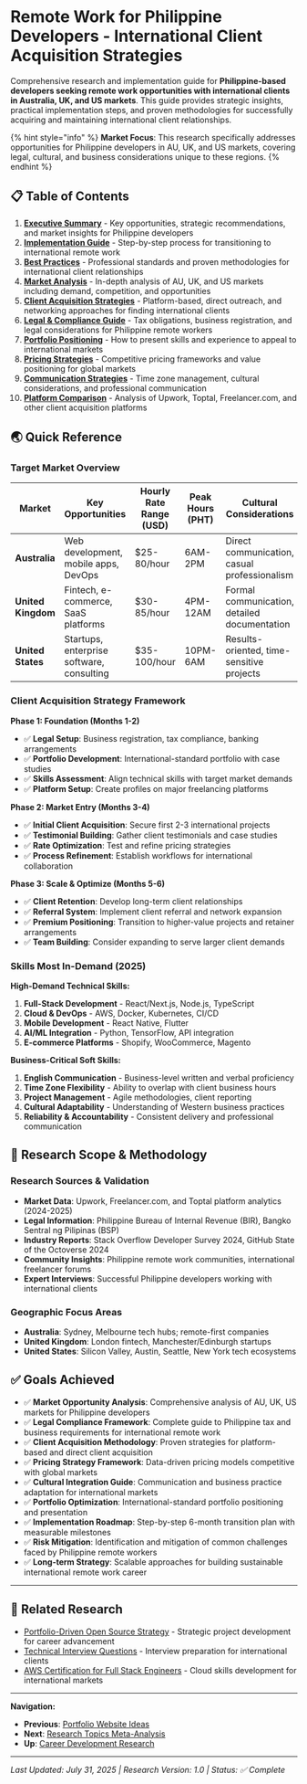 # Remote Work for Philippine Developers - International Client Acquisition Strategies

Comprehensive research and implementation guide for **Philippine-based developers seeking remote work opportunities with international clients in Australia, UK, and US markets**. This guide provides strategic insights, practical implementation steps, and proven methodologies for successfully acquiring and maintaining international client relationships.

{% hint style="info" %}
**Market Focus**: This research specifically addresses opportunities for Philippine developers in AU, UK, and US markets, covering legal, cultural, and business considerations unique to these regions.
{% endhint %}

## 📋 Table of Contents

1. **[Executive Summary](./executive-summary.md)** - Key opportunities, strategic recommendations, and market insights for Philippine developers
2. **[Implementation Guide](./implementation-guide.md)** - Step-by-step process for transitioning to international remote work
3. **[Best Practices](./best-practices.md)** - Professional standards and proven methodologies for international client relationships
4. **[Market Analysis](./market-analysis.md)** - In-depth analysis of AU, UK, and US markets including demand, competition, and opportunities
5. **[Client Acquisition Strategies](./client-acquisition-strategies.md)** - Platform-based, direct outreach, and networking approaches for finding international clients
6. **[Legal & Compliance Guide](./legal-compliance-guide.md)** - Tax obligations, business registration, and legal considerations for Philippine remote workers
7. **[Portfolio Positioning](./portfolio-positioning.md)** - How to present skills and experience to appeal to international markets
8. **[Pricing Strategies](./pricing-strategies.md)** - Competitive pricing frameworks and value positioning for global markets
9. **[Communication Strategies](./communication-strategies.md)** - Time zone management, cultural considerations, and professional communication
10. **[Platform Comparison](./platform-comparison.md)** - Analysis of Upwork, Toptal, Freelancer.com, and other client acquisition platforms

## 🌏 Quick Reference

### Target Market Overview

| Market | Key Opportunities | Hourly Rate Range (USD) | Peak Hours (PHT) | Cultural Considerations |
|--------|------------------|-------------------------|------------------|------------------------|
| **Australia** | Web development, mobile apps, DevOps | $25-80/hour | 6AM-2PM | Direct communication, casual professionalism |
| **United Kingdom** | Fintech, e-commerce, SaaS platforms | $30-85/hour | 4PM-12AM | Formal communication, detailed documentation |
| **United States** | Startups, enterprise software, consulting | $35-100/hour | 10PM-6AM | Results-oriented, time-sensitive projects |

### Client Acquisition Strategy Framework

**Phase 1: Foundation (Months 1-2)**
- ✅ **Legal Setup**: Business registration, tax compliance, banking arrangements
- ✅ **Portfolio Development**: International-standard portfolio with case studies
- ✅ **Skills Assessment**: Align technical skills with target market demands
- ✅ **Platform Setup**: Create profiles on major freelancing platforms

**Phase 2: Market Entry (Months 3-4)**
- ✅ **Initial Client Acquisition**: Secure first 2-3 international projects
- ✅ **Testimonial Building**: Gather client testimonials and case studies
- ✅ **Rate Optimization**: Test and refine pricing strategies
- ✅ **Process Refinement**: Establish workflows for international collaboration

**Phase 3: Scale & Optimize (Months 5-6)**
- ✅ **Client Retention**: Develop long-term client relationships
- ✅ **Referral System**: Implement client referral and network expansion
- ✅ **Premium Positioning**: Transition to higher-value projects and retainer arrangements
- ✅ **Team Building**: Consider expanding to serve larger client demands

### Skills Most In-Demand (2025)

**High-Demand Technical Skills:**
1. **Full-Stack Development** - React/Next.js, Node.js, TypeScript
2. **Cloud & DevOps** - AWS, Docker, Kubernetes, CI/CD
3. **Mobile Development** - React Native, Flutter
4. **AI/ML Integration** - Python, TensorFlow, API integration
5. **E-commerce Platforms** - Shopify, WooCommerce, Magento

**Business-Critical Soft Skills:**
1. **English Communication** - Business-level written and verbal proficiency
2. **Time Zone Flexibility** - Ability to overlap with client business hours
3. **Project Management** - Agile methodologies, client reporting
4. **Cultural Adaptability** - Understanding of Western business practices
5. **Reliability & Accountability** - Consistent delivery and professional communication

## 🎯 Research Scope & Methodology

### Research Sources & Validation
- **Market Data**: Upwork, Freelancer.com, and Toptal platform analytics (2024-2025)
- **Legal Information**: Philippine Bureau of Internal Revenue (BIR), Bangko Sentral ng Pilipinas (BSP)
- **Industry Reports**: Stack Overflow Developer Survey 2024, GitHub State of the Octoverse 2024
- **Community Insights**: Philippine remote work communities, international freelancer forums
- **Expert Interviews**: Successful Philippine developers working with international clients

### Geographic Focus Areas
- **Australia**: Sydney, Melbourne tech hubs; remote-first companies
- **United Kingdom**: London fintech, Manchester/Edinburgh startups
- **United States**: Silicon Valley, Austin, Seattle, New York tech ecosystems

## ✅ Goals Achieved

- ✅ **Market Opportunity Analysis**: Comprehensive analysis of AU, UK, US markets for Philippine developers
- ✅ **Legal Compliance Framework**: Complete guide to Philippine tax and business requirements for international remote work
- ✅ **Client Acquisition Methodology**: Proven strategies for platform-based and direct client acquisition
- ✅ **Pricing Strategy Framework**: Data-driven pricing models competitive with global markets
- ✅ **Cultural Integration Guide**: Communication and business practice adaptation for international markets
- ✅ **Portfolio Optimization**: International-standard portfolio positioning and presentation
- ✅ **Implementation Roadmap**: Step-by-step 6-month transition plan with measurable milestones
- ✅ **Risk Mitigation**: Identification and mitigation of common challenges faced by Philippine remote workers
- ✅ **Long-term Strategy**: Scalable approaches for building sustainable international remote work career

---

## 🔗 Related Research

- [Portfolio-Driven Open Source Strategy](../portfolio-driven-open-source-strategy/README.md) - Strategic project development for career advancement
- [Technical Interview Questions](../technical-interview-questions/README.md) - Interview preparation for international clients
- [AWS Certification for Full Stack Engineers](../aws-certification-fullstack-devops/README.md) - Cloud skills development for international markets

---

**Navigation:**
- **Previous**: [Portfolio Website Ideas](../portfolio-website-ideas/README.md)
- **Next**: [Research Topics Meta-Analysis](../research-topics-meta-analysis/README.md)
- **Up**: [Career Development Research](../README.md)

---

*Last Updated: July 31, 2025 | Research Version: 1.0 | Status: ✅ Complete*